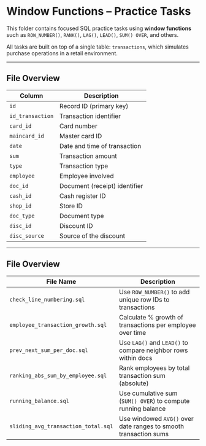 #  Window Functions – Practice Tasks

This folder contains focused SQL practice tasks using **window functions** such as `ROW_NUMBER()`, `RANK()`, `LAG()`, `LEAD()`, `SUM() OVER`, and others.

All tasks are built on top of a single table: `transactions`, which simulates purchase operations in a retail environment.

---

##  File Overview

| Column         | Description                                      |
|----------------|--------------------------------------------------|
| `id`           | Record ID (primary key)                          |
| `id_transaction`| Transaction identifier                          |
| `card_id`      | Card number                                      |
| `maincard_id`  | Master card ID                                   |
| `date`         | Date and time of transaction                     |
| `sum`          | Transaction amount                               |
| `type`         | Transaction type                                 |
| `employee`     | Employee involved                                |
| `doc_id`       | Document (receipt) identifier                    |
| `cash_id`      | Cash register ID                                 |
| `shop_id`      | Store ID                                         |
| `doc_type`     | Document type                                    |
| `disc_id`      | Discount ID                                      |
| `disc_source`  | Source of the discount                           |

---

##  File Overview

| File Name                                | Description                                                     |
|------------------------------------------|-----------------------------------------------------------------|
| `check_line_numbering.sql`               | Use `ROW_NUMBER()` to add unique row IDs to transactions        |
| `employee_transaction_growth.sql`        | Calculate % growth of transactions per employee over time       |
| `prev_next_sum_per_doc.sql`              | Use `LAG()` and `LEAD()` to compare neighbor rows within docs   |
| `ranking_abs_sum_by_employee.sql`        | Rank employees by total transaction sum (absolute)              |
| `running_balance.sql`                    | Use cumulative sum (`SUM() OVER`) to compute running balance    |
| `sliding_avg_transaction_total.sql`      | Use windowed `AVG()` over date ranges to smooth transaction sums|
